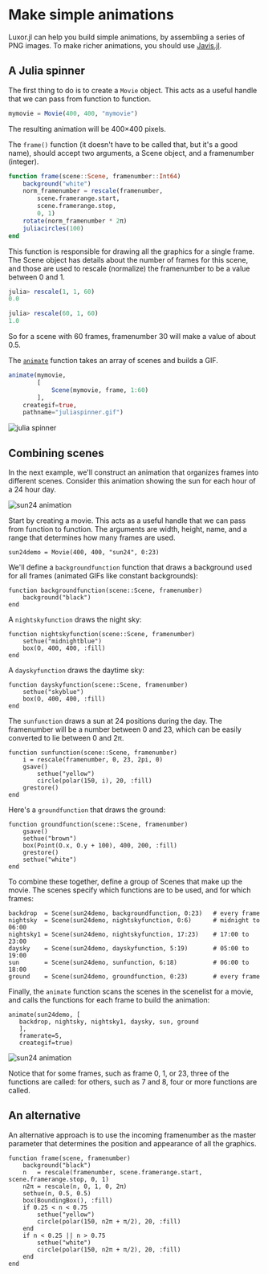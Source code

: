# Make simple animations

Luxor.jl can help you build simple animations, by assembling a series of PNG images. To make richer animations, you should use [Javis.jl](https://github.com/Wikunia/Javis.jl).

## A Julia spinner

The first thing to do is to create a `Movie` object. This acts as a useful handle that we can pass from function to function.

```julia
mymovie = Movie(400, 400, "mymovie")
```

The resulting animation will be 400×400 pixels.

The `frame()` function (it doesn't have to be called that, but it's a good name), should accept two arguments, a Scene object, and a framenumber (integer).

```julia
function frame(scene::Scene, framenumber::Int64)
    background("white")
    norm_framenumber = rescale(framenumber,
        scene.framerange.start,
        scene.framerange.stop,
        0, 1)
    rotate(norm_framenumber * 2π)
    juliacircles(100)
end
```

This function is responsible for drawing all the graphics for a single frame. The Scene object has details about the number of frames for this scene, and those are used to rescale (normalize) the framenumber to be a value between 0 and 1.

```julia
julia> rescale(1, 1, 60)
0.0

julia> rescale(60, 1, 60)
1.0
```

So for a scene with 60 frames, framenumber 30 will make a value of about 0.5.

The [`animate`](@ref) function takes an array of scenes and builds a GIF.

```julia
animate(mymovie,
        [
            Scene(mymovie, frame, 1:60)
        ],
    creategif=true,
    pathname="juliaspinner.gif")
```

![julia spinner](../assets/figures/juliaspinner.gif)

## Combining scenes

In the next example, we'll construct an animation that organizes frames into different scenes.
Consider this animation showing the sun for each hour of a 24 hour day.

![sun24 animation](../assets/figures/sun24.gif)

Start by creating a movie. This acts as a useful handle that we can pass from function to function. The arguments are width, height, name, and a range that determines how many frames are used.

```
sun24demo = Movie(400, 400, "sun24", 0:23)
```

We'll define a `backgroundfunction` function that draws a background used for all frames (animated GIFs like constant backgrounds):

```
function backgroundfunction(scene::Scene, framenumber)
    background("black")
end
```

A `nightskyfunction` draws the night sky:

```
function nightskyfunction(scene::Scene, framenumber)
    sethue("midnightblue")
    box(O, 400, 400, :fill)
end
```

A `dayskyfunction` draws the daytime sky:

```
function dayskyfunction(scene::Scene, framenumber)
    sethue("skyblue")
    box(O, 400, 400, :fill)
end
```

The `sunfunction` draws a sun at 24 positions during the day. The framenumber will be a number between 0 and 23, which can be easily converted to lie between 0 and 2π.

```
function sunfunction(scene::Scene, framenumber)
    i = rescale(framenumber, 0, 23, 2pi, 0)
    gsave()
        sethue("yellow")
        circle(polar(150, i), 20, :fill)
    grestore()
end
```

Here's a `groundfunction` that draws the ground:

```
function groundfunction(scene::Scene, framenumber)
    gsave()
    sethue("brown")
    box(Point(O.x, O.y + 100), 400, 200, :fill)
    grestore()
    sethue("white")
end
```

To combine these together, define a group of Scenes that make up the movie. The scenes specify which functions are to be used, and for which frames:

```
backdrop  = Scene(sun24demo, backgroundfunction, 0:23)   # every frame
nightsky  = Scene(sun24demo, nightskyfunction, 0:6)      # midnight to 06:00
nightsky1 = Scene(sun24demo, nightskyfunction, 17:23)    # 17:00 to 23:00
daysky    = Scene(sun24demo, dayskyfunction, 5:19)       # 05:00 to 19:00
sun       = Scene(sun24demo, sunfunction, 6:18)          # 06:00 to 18:00
ground    = Scene(sun24demo, groundfunction, 0:23)       # every frame
```

Finally, the `animate` function scans the scenes in the scenelist for a movie, and calls the functions for each frame to build the animation:

```
animate(sun24demo, [
   backdrop, nightsky, nightsky1, daysky, sun, ground
   ],
   framerate=5,
   creategif=true)
```

![sun24 animation](../assets/figures/sun24.gif)

Notice that for some frames, such as frame 0, 1, or 23, three of the functions are called: for others, such as 7 and 8, four or more functions are called.

## An alternative

An alternative approach is to use the incoming framenumber as the master parameter that determines the position and appearance of all the graphics.

```
function frame(scene, framenumber)
    background("black")
    n   = rescale(framenumber, scene.framerange.start, scene.framerange.stop, 0, 1)
    n2π = rescale(n, 0, 1, 0, 2π)
    sethue(n, 0.5, 0.5)
    box(BoundingBox(), :fill)
    if 0.25 < n < 0.75
        sethue("yellow")
        circle(polar(150, n2π + π/2), 20, :fill)
    end
    if n < 0.25 || n > 0.75
        sethue("white")
        circle(polar(150, n2π + π/2), 20, :fill)
    end
end
```
